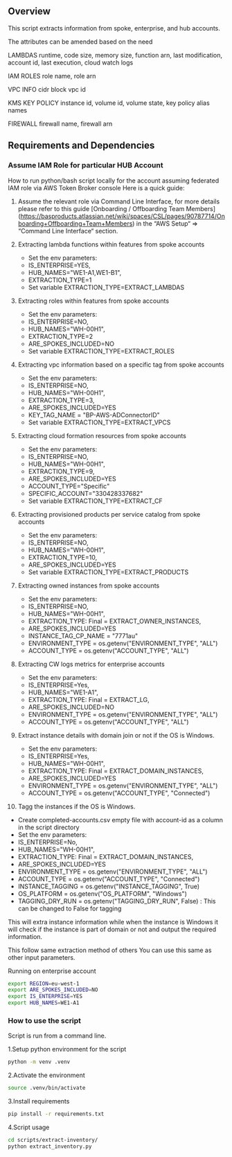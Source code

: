 ## Overview

This script extracts information from spoke, enterprise, and hub accounts.

The attributes can be amended based on the need

LAMBDAS
runtime, code size, memory size, 
function arn, last modification, 
account id, last execution, cloud watch logs

IAM ROLES
role name, role arn

VPC INFO
cidr block
vpc id

KMS KEY POLICY
instance id, volume id, volume state, key policy alias names

FIREWALL
firewall name, firewall arn


## Requirements and Dependencies

### Assume IAM Role for particular HUB Account

How to run python/bash script locally for the account assuming federated IAM role via AWS Token Broker console
Here is a quick guide:

1. Assume the relevant role via Command Line Interface, for more details please refer to this guide [Onboarding / Offboarding Team Members] (<https://basproducts.atlassian.net/wiki/spaces/CSL/pages/90787714/Onboarding+Offboarding+Team+Members>) in the “AWS Setup“ => “Command Line Interface“ section.

2. Extracting lambda functions within features from spoke accounts
   
   - Set the env parameters: 
   - IS_ENTERPRISE=YES, 
   - HUB_NAMES="WE1-A1,WE1-B1", 
   - EXTRACTION_TYPE=1
   - Set variable EXTRACTION_TYPE=EXTRACT_LAMBDAS
   
3. Extracting roles within features from spoke accounts
   
   - Set the env parameters: 
   - IS_ENTERPRISE=NO, 
   - HUB_NAMES="WH-00H1", 
   - EXTRACTION_TYPE=2
   - ARE_SPOKES_INCLUDED=NO
   - Set variable EXTRACTION_TYPE=EXTRACT_ROLES

4. Extracting vpc information based on a specific tag from spoke accounts
   
   - Set the env parameters:
   - IS_ENTERPRISE=NO, 
   - HUB_NAMES="WH-00H1", 
   - EXTRACTION_TYPE=3, 
   - ARE_SPOKES_INCLUDED=YES
   - KEY_TAG_NAME = "BP-AWS-ADConnectorID"
   - Set variable EXTRACTION_TYPE=EXTRACT_VPCS

5. Extracting cloud formation resources from spoke accounts
   
   - Set the env parameters:
   - IS_ENTERPRISE=NO, 
   - HUB_NAMES="WH-00H1", 
   - EXTRACTION_TYPE=9, 
   - ARE_SPOKES_INCLUDED=YES
   - ACCOUNT_TYPE="Specific"
   - SPECIFIC_ACCOUNT="330428337682"
   - Set variable EXTRACTION_TYPE=EXTRACT_CF
   
6. Extracting provisioned products per service catalog from spoke accounts

   - Set the env parameters:
   - IS_ENTERPRISE=NO, 
   - HUB_NAMES="WH-00H1", 
   - EXTRACTION_TYPE=10, 
   - ARE_SPOKES_INCLUDED=YES
   - Set variable EXTRACTION_TYPE=EXTRACT_PRODUCTS

7. Extracting owned instances from spoke accounts

   - Set the env parameters:
   - IS_ENTERPRISE=NO, 
   - HUB_NAMES="WH-00H1", 
   - EXTRACTION_TYPE: Final = EXTRACT_OWNER_INSTANCES, 
   - ARE_SPOKES_INCLUDED=YES
   - INSTANCE_TAG_CP_NAME = "7771au"
   - ENVIRONMENT_TYPE = os.getenv("ENVIRONMENT_TYPE", "ALL")  
   - ACCOUNT_TYPE = os.getenv("ACCOUNT_TYPE", "ALL") 

8. Extracting CW logs metrics for enterprise accounts

   - Set the env parameters:
   - IS_ENTERPRISE=Yes, 
   - HUB_NAMES="WE1-A1", 
   - EXTRACTION_TYPE: Final = EXTRACT_LG, 
   - ARE_SPOKES_INCLUDED=NO
   - ENVIRONMENT_TYPE = os.getenv("ENVIRONMENT_TYPE", "ALL")  
   - ACCOUNT_TYPE = os.getenv("ACCOUNT_TYPE", "ALL")

9. Extract instance details with domain join or not if the OS is Windows.

   - Set the env parameters:
   - IS_ENTERPRISE=Yes, 
   - HUB_NAMES="WH-00H1", 
   - EXTRACTION_TYPE: Final = EXTRACT_DOMAIN_INSTANCES, 
   - ARE_SPOKES_INCLUDED=YES
   - ENVIRONMENT_TYPE = os.getenv("ENVIRONMENT_TYPE", "ALL")  
   - ACCOUNT_TYPE = os.getenv("ACCOUNT_TYPE", "Connected")

10. Tagg the instances if the OS is Windows.
   - Create completed-accounts.csv empty file with account-id as a column in the script directory
   - Set the env parameters:
   - IS_ENTERPRISE=No, 
   - HUB_NAMES="WH-00H1", 
   - EXTRACTION_TYPE: Final = EXTRACT_DOMAIN_INSTANCES, 
   - ARE_SPOKES_INCLUDED=YES
   - ENVIRONMENT_TYPE = os.getenv("ENVIRONMENT_TYPE", "ALL")  
   - ACCOUNT_TYPE = os.getenv("ACCOUNT_TYPE", "Connected")
   - INSTANCE_TAGGING = os.getenv("INSTANCE_TAGGING", True)
   - OS_PLATFORM = os.getenv("OS_PLATFORM", "Windows")
   - TAGGING_DRY_RUN = os.getenv("TAGGING_DRY_RUN", False) : This can be changed to False for tagging


This will extra instance information while when the instance is Windows it will check if the instance is part of domain or not and output the required information.

This follow same extraction method of others
You can use this same as other input parameters.

Running on enterprise account
        
```bash
export REGION=eu-west-1
export ARE_SPOKES_INCLUDED=NO
export IS_ENTERPRISE=YES
export HUB_NAMES=WE1-A1
```

### How to use the script

Script is run from a command line.

1.Setup python environment for the script

```bash
python -m venv .venv
```

2.Activate the environment

```bash
source .venv/bin/activate
```

3.Install requirements

```bash
pip install -r requirements.txt
```


4.Script usage

```bash
cd scripts/extract-inventory/
python extract_inventory.py
```